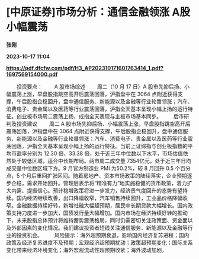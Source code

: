 # [中原证券]市场分析：通信金融领涨 A股小幅震荡
**张刚**

**2023-10-17 11:04**

**https://pdf.dfcfw.com/pdf/H3_AP202310171601763414_1.pdf?1697569154000.pdf**

　　投资要点： 　　A 股市场综述 　　周二（10 月 17 日）A 股市先抑后扬、小幅震荡上涨，早盘股指跳空高开后震荡回落，沪指盘中在 3064 点附近获得支撑，午后股指企稳回升，盘中通信服务、新能源以及金融等行业轮番领涨；汽车、消费电子、贵金属以及医药等行业震荡回落，沪指全天基本呈现小幅上扬的运行特征。创业板市场周二震荡上扬，成指全天表现与主板市场基本同步。 　　后市研判及投资建议 　　周二 A 股市场先抑后扬、小幅震荡上涨，早盘股指跳空高开后震荡回落，沪指盘中在 3064 点附近获得支撑，午后股指企稳回升，盘中通信服务、新能源以及金融等行业轮番领涨；汽车、消费电子、贵金属以及医药等行业震荡回落，沪指全天基本呈现小幅上扬的运行特征。当前上证综指与创业板指数的平均市盈率分别为 12.30 倍、33.38 倍，处于近三年中位数以下水平，市场估值依然处于较低区域，适合中长期布局。两市周二成交量 7354亿元，处于近三年日均成交量中位数区域下方。9 月官方制造业 PMI 为50.2%，较 8 月回升 0.5 个百分点，5 个月后重回扩张区间。随着房地产、资本市场政策的陆续落实，企业预期逐步企稳，需求开始回升。管理层表示将“精准有力”地实施稳健的货币政策，着力扩大内需、提振信心。预计稳增政策将进一步发力，经济景气度回升的态势有望持续。国内经济继续改善，出口降幅收窄，汽车销售持续回升，工业品价格降幅收窄。金融数据持续好转，新增社融大幅超预期，居民中长期贷款大幅增长。国内政策支持力度进一步加大，国债发行量大幅增加。国内市场在经济持续好转的推动下，未来股指总体预计将维持蓄势震荡格局，同时仍需密切关注政策面、资金面以及外部因素的变化情况。我们建议投资者短线关注通信服务、新能源以及金融等行业的投资机会。 　　风险提示：海外超预期衰退，影响国内经济复苏进程；国内政策及经济复苏进度不及预期；宏观经济超预期扰动；政策超预期变化；国际关系变化带来经济环境变化；海外宏观流动性超预期收紧；海外波动加剧。